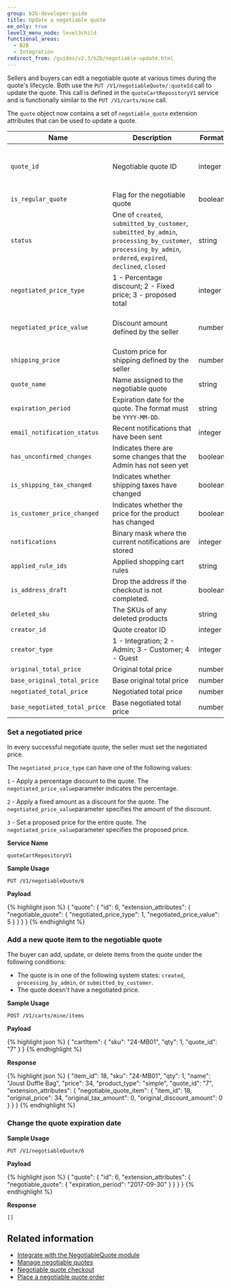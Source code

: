```yaml
---
group: b2b-developer-guide
title: Update a negotiable quote
ee_only: true
level3_menu_node: level3child
functional_areas:
  - B2B
  - Integration
redirect_from: /guides/v2.3/b2b/negotiable-update.html
---
```


Sellers and buyers can edit a negotiable quote at various times during the quote's lifecycle. Both use the `PUT /V1/negotiableQuote/:quoteId` call to update the quote. This call is defined in the
`quoteCartRepositoryV1` service and is functionally similar to the
`PUT /V1/carts/mine` call.

The `quote` object now contains a set of `negotiable_quote` extension attributes that can be used to update a quote.

| Name                          | Description                                                                                                                                                  | Format  | Requirements                                    |
| ----------------------------- | ------------------------------------------------------------------------------------------------------------------------------------------------------------ | ------- | ----------------------------------------------- |
| `quote_id`                    | Negotiable quote ID                                                                                                                                          | integer | Required to create or update a negotiable quote |
| `is_regular_quote`            | Flag for the negotiable quote                                                                                                                                | boolean | Optional                                        |
| `status`                      | One of `created`, `submitted_by_customer`, `submitted_by_admin`, `processing_by_customer`, `processing_by_admin`, `ordered`, `expired`, `declined`, `closed` | string  | Optional                                        |
| `negotiated_price_type`       | 1 - Percentage discount; 2 - Fixed price; 3 - proposed total                                                                                                 | integer | Required to set a negotiated price              |
| `negotiated_price_value`      | Discount amount defined by the seller                                                                                                                        | number  | Required to set a negotiated price              |
| `shipping_price`              | Custom price for shipping defined by the seller                                                                                                              | number  | Optional                                        |
| `quote_name`                  | Name assigned to the negotiable quote                                                                                                                        | string  | Optional                                        |
| `expiration_period`           | Expiration date for the quote. The format must be `YYYY-MM-DD`.                                                                                              | string  | Optional                                        |
| `email_notification_status`   | Recent notifications that have been sent                                                                                                                     | integer | Optional                                        |
| `has_unconfirmed_changes`     | Indicates there are some changes that the Admin has not seen yet                                                                                             | boolean | Optional                                        |
| `is_shipping_tax_changed`     | Indicates whether shipping taxes have changed                                                                                                                | boolean | Optional                                        |
| `is_customer_price_changed`   | Indicates whether the price for the product has changed                                                                                                      | boolean | Optional                                        |
| `notifications`               | Binary mask where the current notifications are stored                                                                                                       | integer | Optional                                        |
| `applied_rule_ids`            | Applied shopping cart rules                                                                                                                                  | string  | Optional                                        |
| `is_address_draft`            | Drop the address if the checkout is not completed.                                                                                                           | boolean | Optional                                        |
| `deleted_sku`                 | The SKUs of any deleted products                                                                                                                             | string  | Optional                                        |
| `creator_id`                  | Quote creator ID                                                                                                                                             | integer | Optional                                        |
| `creator_type`                | 1 - Integration; 2 - Admin; 3 - Customer; 4 - Guest                                                                                                          | integer | Optional                                        |
| `original_total_price`        | Original total price                                                                                                                                         | number  | Optional                                        |
| `base_original_total_price`   | Base original total price                                                                                                                                    | number  | Optional                                        |
| `negotiated_total_price`      | Negotiated total price                                                                                                                                       | number  | Optional                                        |
| `base_negotiated_total_price` | Base negotiated total price                                                                                                                                  | number  | Optional                                        |

### Set a negotiated price

In every successful negotiate quote, the seller must set the negotiated price.

The `negotiated_price_type` can have one of the following values:

`1` - Apply a percentage discount to the quote. The `negotiated_price_value`parameter indicates the percentage.

`2` - Apply a fixed amount as a discount for the quote. The `negotiated_price_value`parameter specifies the amount of the discount.

`3` - Set a proposed price for the entire quote. The `negotiated_price_value`parameter specifies the proposed price.

**Service Name**

`quoteCartRepositoryV1`

**Sample Usage**

`PUT /V1/negotiableQuote/6`

**Payload**

{% highlight json %}
{
  "quote": {
      "id": 6,
      "extension_attributes": {
        "negotiable_quote": {
         "negotiated_price_type": 1,
          "negotiated_price_value": 5
        }
      }
    }
}
{% endhighlight %}

### Add a new quote item to the negotiable quote

The buyer can add, update, or delete items from the quote under the following conditions:

* The quote is in one of the following system states: `created`, `processing_by_admin`, or `submitted_by_customer`.
* The quote doesn't have a negotiated price.

**Sample Usage**

`POST /V1/carts/mine/items`

**Payload**

{% highlight json %}
{
  "cartItem": {
    "sku": "24-MB01",
    "qty": 1,
    "quote_id": "7"
  }
}
{% endhighlight %}

**Response**

{% highlight json %}
{
    "item_id": 18,
    "sku": "24-MB01",
    "qty": 1,
    "name": "Joust Duffle Bag",
    "price": 34,
    "product_type": "simple",
    "quote_id": "7",
    "extension_attributes": {
        "negotiable_quote_item": {
            "item_id": 18,
            "original_price": 34,
            "original_tax_amount": 0,
            "original_discount_amount": 0
        }
    }
}
{% endhighlight %}

### Change the quote expiration date

**Sample Usage**

`PUT /V1/negotiableQuote/6`

**Payload**

{% highlight json %}
{
  "quote": {
      "id": 6,
      "extension_attributes": {
        "negotiable_quote": {
         "expiration_period": "2017-09-30"
        }
      }
    }
}
{% endhighlight %}

**Response**

`[]`

## Related information

* [Integrate with the NegotiableQuote module]({{page.baseurl}}/b2b/rest/negotiable-quote.html)
* [Manage negotiable quotes]({{page.baseurl}}/b2b/rest/negotiable-quote/manage.html)
* [Negotiable quote checkout]({{page.baseurl}}/b2b/rest/negotiable-quote/checkout.html)
* [Place a negotiable quote order]({{page.baseurl}}/b2b/rest/negotiable-quote/order-workflow.html)

